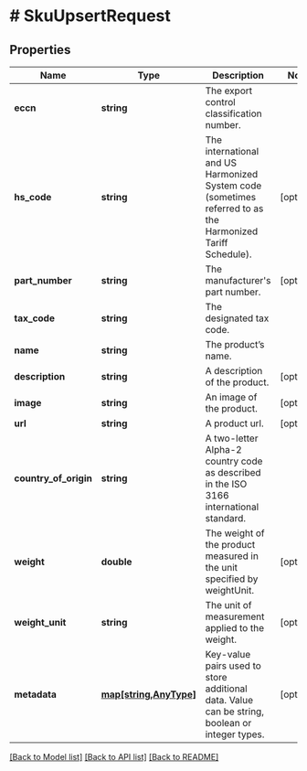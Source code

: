 # # SkuUpsertRequest

## Properties

Name | Type | Description | Notes
------------ | ------------- | ------------- | -------------
**eccn** | **string** | The export control classification number. | 
**hs_code** | **string** | The international and US Harmonized System code (sometimes referred to as the Harmonized Tariff Schedule). | [optional] 
**part_number** | **string** | The manufacturer&#39;s part number. | [optional] 
**tax_code** | **string** | The designated tax code. | 
**name** | **string** | The product’s name. | 
**description** | **string** | A description of the product. | [optional] 
**image** | **string** | An image of the product. | [optional] 
**url** | **string** | A product url. | [optional] 
**country_of_origin** | **string** | A two-letter Alpha-2 country code as described in the ISO 3166 international standard. | 
**weight** | **double** | The weight of the product measured in the unit specified by weightUnit. | [optional] 
**weight_unit** | **string** | The unit of measurement applied to the weight. | [optional] 
**metadata** | [**map[string,AnyType]**](AnyType.md) | Key-value pairs used to store additional data. Value can be string, boolean or integer types. | [optional] 

[[Back to Model list]](../../README.md#documentation-for-models) [[Back to API list]](../../README.md#documentation-for-api-endpoints) [[Back to README]](../../README.md)


